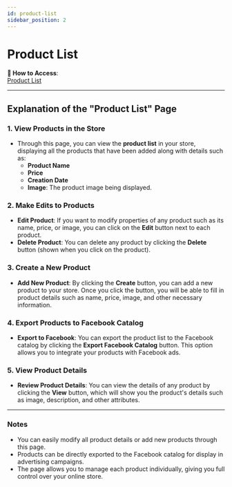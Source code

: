 ```yaml
---
id: product-list
sidebar_position: 2
---
```


# Product List

**🔗 How to Access**:  
[Product List](https://app.easy-orders.net/#/products)

---

## Explanation of the "Product List" Page

### 1. **View Products in the Store**

- Through this page, you can view the **product list** in your store, displaying all the products that have been added along with details such as:
  - **Product Name**
  - **Price**
  - **Creation Date**
  - **Image**: The product image being displayed.

### 2. **Make Edits to Products**

- **Edit Product**: If you want to modify properties of any product such as its name, price, or image, you can click on the **Edit** button next to each product.
- **Delete Product**: You can delete any product by clicking the **Delete** button (shown when you click on the product).

### 3. **Create a New Product**

- **Add New Product**: By clicking the **Create** button, you can add a new product to your store. Once you click the button, you will be able to fill in product details such as name, price, image, and other necessary information.

### 4. **Export Products to Facebook Catalog**

- **Export to Facebook**: You can export the product list to the Facebook catalog by clicking the **Export Facebook Catalog** button. This option allows you to integrate your products with Facebook ads.

### 5. **View Product Details**

- **Review Product Details**: You can view the details of any product by clicking the **View** button, which will show you the product's details such as image, description, and other attributes.

---

### Notes

- You can easily modify all product details or add new products through this page.
- Products can be directly exported to the Facebook catalog for display in advertising campaigns.
- The page allows you to manage each product individually, giving you full control over your online store.
